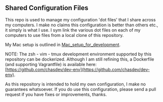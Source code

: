 ## Shared Configuration Files

This repo is used to manage my configuration 'dot files' that I share across my computers. I make no claims this configuration is better than others etc., it simply is what I use.  I sym link the various dot files on each of my computers to use files from a local clone of this repository.   

My Mac setup is outlined in [Mac_setup_for_development](./Mac_setup_for_development.md).

NOTE: The zsh - vim - tmux development environment supported by this repository can be dockerized. Although I am still refining this, a Dockerfile (and supporting Vagrantfile) is available here: [https://github.com/chasdev/dev-env](https://github.com/chasdev/dev-env).

As this repository is intended to hold my own configuration, I make no guarantees whatsoever. If you do use this configuration, please send a pull request if you have fixes or improvements, thanks.

